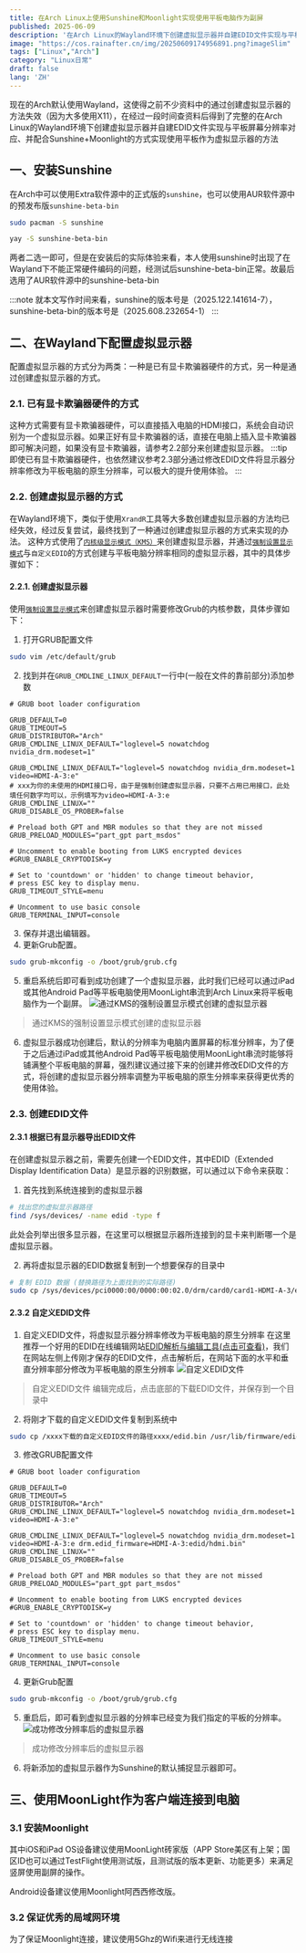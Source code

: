 ```yaml
---
title: 在Arch Linux上使用Sunshine和Moonlight实现使用平板电脑作为副屏
published: 2025-06-09
description: '在Arch Linux的Wayland环境下创建虚拟显示器并自建EDID文件实现与平板屏幕分辨率对应，并配合Sunshine+Moonlight的方式实现使用平板作为副屏'
image: "https://cos.rainafter.cn/img/20250609174956891.png?imageSlim"
tags: ["Linux","Arch"]
category: "Linux日常"
draft: false 
lang: 'ZH' 
---
```


现在的Arch默认使用Wayland，这使得之前不少资料中的通过创建虚拟显示器的方法失效（因为大多使用X11），在经过一段时间查资料后得到了完整的在Arch Linux的Wayland环境下创建虚拟显示器并自建EDID文件实现与平板屏幕分辨率对应、并配合Sunshine+Moonlight的方式实现使用平板作为虚拟显示器的方法


## 一、安装Sunshine
在Arch中可以使用Extra软件源中的正式版的`sunshine`，也可以使用AUR软件源中的预发布版`sunshine-beta-bin`

```bash
sudo pacman -S sunshine
```

```bash
yay -S sunshine-beta-bin 
```

两者二选一即可，但是在安装后的实际体验来看，本人使用sunshine时出现了在Wayland下不能正常硬件编码的问题，经测试后sunshine-beta-bin正常。故最后选用了AUR软件源中的sunshine-beta-bin

:::note
就本文写作时间来看，sunshine的版本号是（2025.122.141614-7），sunshine-beta-bin的版本号是（2025.608.232654-1）
:::

## 二、在Wayland下配置虚拟显示器

配置虚拟显示器的方式分为两类：一种是已有显卡欺骗器硬件的方式，另一种是通过创建虚拟显示器的方式。
### 2.1. 已有显卡欺骗器硬件的方式
这种方式需要有显卡欺骗器硬件，可以直接插入电脑的HDMI接口，系统会自动识别为一个虚拟显示器。如果正好有显卡欺骗器的话，直接在电脑上插入显卡欺骗器即可解决问题，如果没有显卡欺骗器，请参考2.2部分来创建虚拟显示器。
:::tip
即使已有显卡欺骗器硬件，也依然建议参考2.3部分通过修改EDID文件将显示器分辨率修改为平板电脑的原生分辨率，可以极大的提升使用体验。
:::
### 2.2. 创建虚拟显示器的方式
在Wayland环境下，类似于使用`XrandR`工具等大多数创建虚拟显示器的方法均已经失效，经过反复尝试，最终找到了一种通过创建虚拟显示器的方式来实现的办法。
这种方式使用了[`内核级显示模式（KMS）`](https://wiki.archlinuxcn.org/wiki/%E5%86%85%E6%A0%B8%E7%BA%A7%E6%98%BE%E7%A4%BA%E6%A8%A1%E5%BC%8F%E8%AE%BE%E7%BD%AE#)来创建虚拟显示器，并通过[`强制设置显示模式`](https://wiki.archlinuxcn.org/wiki/%E5%86%85%E6%A0%B8%E7%BA%A7%E6%98%BE%E7%A4%BA%E6%A8%A1%E5%BC%8F%E8%AE%BE%E7%BD%AE#%E5%BC%BA%E5%88%B6%E8%AE%BE%E7%BD%AE%E6%98%BE%E7%A4%BA%E6%A8%A1%E5%BC%8F%E4%B8%8E_EDID)与`自定义EDID`的方式创建与平板电脑分辨率相同的虚拟显示器，其中的具体步骤如下：

#### 2.2.1. 创建虚拟显示器
使用[`强制设置显示模式`](https://wiki.archlinuxcn.org/wiki/%E5%86%85%E6%A0%B8%E7%BA%A7%E6%98%BE%E7%A4%BA%E6%A8%A1%E5%BC%8F%E8%AE%BE%E7%BD%AE#%E5%BC%BA%E5%88%B6%E8%AE%BE%E7%BD%AE%E6%98%BE%E7%A4%BA%E6%A8%A1%E5%BC%8F%E4%B8%8E_EDID)来创建虚拟显示器时需要修改Grub的内核参数，具体步骤如下：
1. 打开GRUB配置文件
```bash
sudo vim /etc/default/grub
```
2. 找到并在`GRUB_CMDLINE_LINUX_DEFAULT`一行中(一般在文件的靠前部分)添加参数
```shell title="/etc/default/grub" ins={"在此行的最后添加一个video=HDMI-A-xxx:e":7-9} del={6}
# GRUB boot loader configuration

GRUB_DEFAULT=0
GRUB_TIMEOUT=5
GRUB_DISTRIBUTOR="Arch"
GRUB_CMDLINE_LINUX_DEFAULT="loglevel=5 nowatchdog nvidia_drm.modeset=1"

GRUB_CMDLINE_LINUX_DEFAULT="loglevel=5 nowatchdog nvidia_drm.modeset=1 video=HDMI-A-3:e"
# xxx为你的未使用的HDMI接口号，由于是强制创建虚拟显示器，只要不占用已用接口，此处填任何数字均可以，示例填写为video=HDMI-A-3:e
GRUB_CMDLINE_LINUX=""
GRUB_DISABLE_OS_PROBER=false

# Preload both GPT and MBR modules so that they are not missed
GRUB_PRELOAD_MODULES="part_gpt part_msdos"

# Uncomment to enable booting from LUKS encrypted devices
#GRUB_ENABLE_CRYPTODISK=y

# Set to 'countdown' or 'hidden' to change timeout behavior,
# press ESC key to display menu.
GRUB_TIMEOUT_STYLE=menu

# Uncomment to use basic console
GRUB_TERMINAL_INPUT=console
```
3. 保存并退出编辑器。
4. 更新Grub配置。
```bash
sudo grub-mkconfig -o /boot/grub/grub.cfg
```
5. 重启系统后即可看到成功创建了一个虚拟显示器，此时我们已经可以通过iPad或其他Android Pad等平板电脑使用MoonLight串流到Arch Linux来将平板电脑作为一个副屏。
![通过KMS的强制设置显示模式创建的虚拟显示器](https://cos.rainafter.cn/img/20250708232555345.jpg?imageSlim)
> 通过KMS的强制设置显示模式创建的虚拟显示器
6. 虚拟显示器成功创建后，默认的分辨率为电脑内置屏幕的标准分辨率，为了便于之后通过iPad或其他Android Pad等平板电脑使用MoonLight串流时能够将铺满整个平板电脑的屏幕，强烈建议通过接下来的创建并修改EDID文件的方式，将创建的虚拟显示器分辨率调整为平板电脑的原生分辨率来获得更优秀的使用体验。

### 2.3. 创建EDID文件
#### 2.3.1 根据已有显示器导出EDID文件

在创建虚拟显示器之前，需要先创建一个EDID文件，其中EDID（Extended Display Identification Data）是显示器的识别数据，可以通过以下命令来获取：

1. 首先找到系统连接到的虚拟显示器
```bash
# 找出您的虚拟显示器路径
find /sys/devices/ -name edid -type f
```
此处会列举出很多显示器，在这里可以根据显示器所连接到的显卡来判断哪一个是虚拟显示器。

2. 再将虚拟显示器的EDID数据复制到一个想要保存的目录中

```bash
# 复制 EDID 数据 (替换路径为上面找到的实际路径)
sudo cp /sys/devices/pci0000:00/0000:00:02.0/drm/card0/card1-HDMI-A-3/edid /xxxx想要保存到的路径xxxx/edid.bin
```
#### 2.3.2 自定义EDID文件

1. 自定义EDID文件，将虚拟显示器分辨率修改为平板电脑的原生分辨率
在这里推荐一个好用的EDID在线编辑网站[EDID解析与编辑工具(点击可查看)](https://edid.wherelse.cc/)，我们在网站左侧上传刚才保存的EDID文件，点击解析后，在网站下面的水平和垂直分辨率部分修改为平板电脑的原生分辨率
![自定义EDID文件](https://cos.rainafter.cn/img/20250617140623522.png?imageSlim)
> 自定义EDID文件
编辑完成后，点击底部的下载EDID文件，并保存到一个目录中
2. 将刚才下载的自定义EDID文件复制到系统中
``` bash
sudo cp /xxxx下载的自定义EDID文件的路径xxxx/edid.bin /usr/lib/firmware/edid/hdmi.bin
```
3. 修改GRUB配置文件
```shell title="/etc/default/grub" ins={"在此行的最后添加一个drm.edid_firmware=HDMI-A-3:edid/hdmi.bin":7-8} del={6}
# GRUB boot loader configuration

GRUB_DEFAULT=0
GRUB_TIMEOUT=5
GRUB_DISTRIBUTOR="Arch"
GRUB_CMDLINE_LINUX_DEFAULT="loglevel=5 nowatchdog nvidia_drm.modeset=1 video=HDMI-A-3:e"

GRUB_CMDLINE_LINUX_DEFAULT="loglevel=5 nowatchdog nvidia_drm.modeset=1 video=HDMI-A-3:e drm.edid_firmware=HDMI-A-3:edid/hdmi.bin"
GRUB_CMDLINE_LINUX=""
GRUB_DISABLE_OS_PROBER=false

# Preload both GPT and MBR modules so that they are not missed
GRUB_PRELOAD_MODULES="part_gpt part_msdos"

# Uncomment to enable booting from LUKS encrypted devices
#GRUB_ENABLE_CRYPTODISK=y

# Set to 'countdown' or 'hidden' to change timeout behavior,
# press ESC key to display menu.
GRUB_TIMEOUT_STYLE=menu

# Uncomment to use basic console
GRUB_TERMINAL_INPUT=console
```
4. 更新Grub配置
```bash
sudo grub-mkconfig -o /boot/grub/grub.cfg
```
5. 重启后，即可看到虚拟显示器的分辨率已经变为我们指定的平板的分辨率。
![成功修改分辨率后的虚拟显示器](https://cos.rainafter.cn/img/20250617135314179.png?imageSlim)
> 成功修改分辨率后的虚拟显示器
6. 将新添加的虚拟显示器作为Sunshine的默认捕捉显示器即可。

## 三、使用MoonLight作为客户端连接到电脑
### 3.1 安装Moonlight
其中iOS和iPad OS设备建议使用MoonLight砖家版（APP Store美区有上架；国区ID也可以通过TestFlight使用测试版，且测试版的版本更新、功能更多）来满足竖屏使用副屏的操作。

Android设备建议使用Moonlight阿西西修改版。

### 3.2 保证优秀的局域网环境
为了保证Moonlight连接，建议使用5Ghz的Wifi来进行无线连接